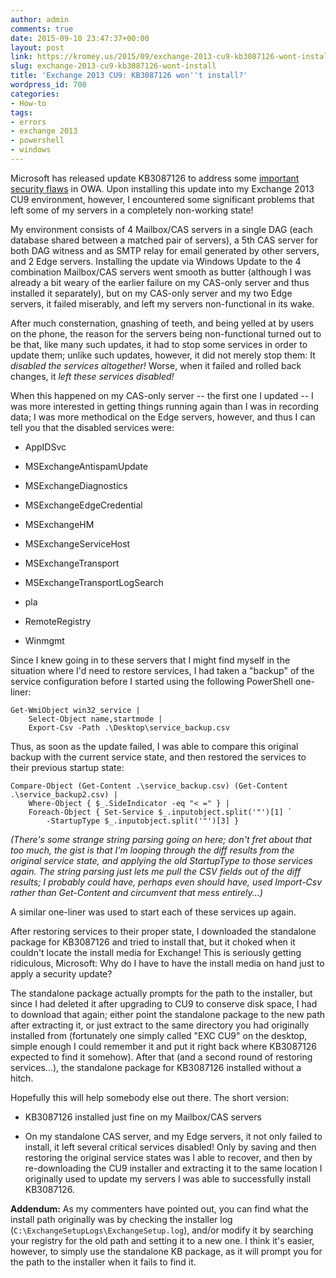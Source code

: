 ```yaml
---
author: admin
comments: true
date: 2015-09-10 23:47:37+00:00
layout: post
link: https://kromey.us/2015/09/exchange-2013-cu9-kb3087126-wont-install-700.html
slug: exchange-2013-cu9-kb3087126-wont-install
title: 'Exchange 2013 CU9: KB3087126 won''t install?'
wordpress_id: 700
categories:
- How-to
tags:
- errors
- exchange 2013
- powershell
- windows
---
```


Microsoft has released update KB3087126 to address some [important security flaws](https://technet.microsoft.com/library/security/ms15-103) in OWA. Upon installing this update into my Exchange 2013 CU9 environment, however, I encountered some significant problems that left some of my servers in a completely non-working state!

My environment consists of 4 Mailbox/CAS servers in a single DAG (each database shared between a matched pair of servers), a 5th CAS server for both DAG witness and as SMTP relay for email generated by other servers, and 2 Edge servers. Installing the update via Windows Update to the 4 combination Mailbox/CAS servers went smooth as butter (although I was already a bit weary of the earlier failure on my CAS-only server and thus installed it separately), but on my CAS-only server and my two Edge servers, it failed miserably, and left my servers non-functional in its wake.

After much consternation, gnashing of teeth, and being yelled at by users on the phone, the reason for the servers being non-functional turned out to be that, like many such updates, it had to stop some services in order to update them; unlike such updates, however, it did not merely stop them: It _disabled the services altogether!_ Worse, when it failed and rolled back changes, it _left these services disabled!_

When this happened on my CAS-only server -- the first one I updated -- I was more interested in getting things running again than I was in recording data; I was more methodical on the Edge servers, however, and thus I can tell you that the disabled services were:




    
  * AppIDSvc

    
  * MSExchangeAntispamUpdate

    
  * MSExchangeDiagnostics

    
  * MSExchangeEdgeCredential

    
  * MSExchangeHM

    
  * MSExchangeServiceHost

    
  * MSExchangeTransport

    
  * MSExchangeTransportLogSearch

    
  * pla

    
  * RemoteRegistry

    
  * Winmgmt



Since I knew going in to these servers that I might find myself in the situation where I'd need to restore services, I had taken a "backup" of the service configuration before I started using the following PowerShell one-liner:


    
    Get-WmiObject win32_service |
        Select-Object name,startmode |
        Export-Csv -Path .\Desktop\service_backup.csv



Thus, as soon as the update failed, I was able to compare this original backup with the current service state, and then restored the services to their previous startup state:


    
    Compare-Object (Get-Content .\service_backup.csv) (Get-Content .\service_backup2.csv) |
        Where-Object { $_.SideIndicator -eq "< =" } |
        Foreach-Object { Set-Service $_.inputobject.split('"')[1] `
            -StartupType $_.inputobject.split('"')[3] }



_(There's some strange string parsing going on here; don't fret about that too much, the gist is that I'm looping through the diff results from the original service state, and applying the old StartupType to those services again. The string parsing just lets me pull the CSV fields out of the diff results; I probably could have, perhaps even should have, used Import-Csv rather than Get-Content and circumvent that mess entirely...)_

A similar one-liner was used to start each of these services up again.

After restoring services to their proper state, I downloaded the standalone package for KB3087126 and tried to install that, but it choked when it couldn't locate the install media for Exchange! This is seriously getting ridiculous, Microsoft: Why do I have to have the install media on hand just to apply a security update?

The standalone package actually prompts for the path to the installer, but since I had deleted it after upgrading to CU9 to conserve disk space, I had to download that again; either point the standalone package to the new path after extracting it, or just extract to the same directory you had originally installed from (fortunately one simply called "EXC CU9" on the desktop, simple enough I could remember it and put it right back where KB3087126 expected to find it somehow). After that (and a second round of restoring services...), the standalone package for KB3087126 installed without a hitch.

Hopefully this will help somebody else out there. The short version:




    
  * KB3087126 installed just fine on my Mailbox/CAS servers

    
  * On my standalone CAS server, and my Edge servers, it not only failed to install, it left several critical services disabled! Only by saving and then restoring the original service states was I able to recover, and then by re-downloading the CU9 installer and extracting it to the same location I originally used to update my servers I was able to successfully install KB3087126.



**Addendum:** As my commenters have pointed out, you can find what the install path originally was by checking the installer log (`C:\ExchangeSetupLogs\ExchangeSetup.log`), and/or modify it by searching your registry for the old path and setting it to a new one. I think it's easier, however, to simply use the standalone KB package, as it will prompt you for the path to the installer when it fails to find it.
